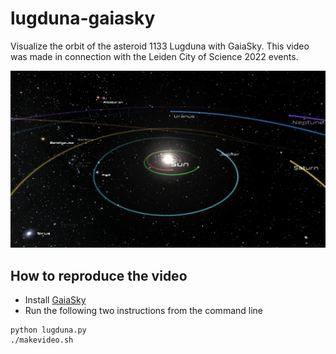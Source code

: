 # lugduna-gaiasky
Visualize the orbit of the asteroid 1133 Lugduna with GaiaSky. This video was made in connection with the Leiden City of
Science 2022 events.

![animation still](./frames/still.png)

## How to reproduce the video
* Install [GaiaSky](https://zah.uni-heidelberg.de/gaia/outreach/gaiasky)
* Run the following two instructions from the command line
```cli
python lugduna.py
./makevideo.sh
```
